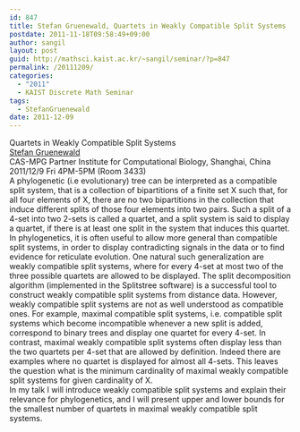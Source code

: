 ```yaml
---
id: 847
title: Stefan Gruenewald, Quartets in Weakly Compatible Split Systems
postdate: 2011-11-18T09:58:49+09:00
author: sangil
layout: post
guid: http://mathsci.kaist.ac.kr/~sangil/seminar/?p=847
permalink: /20111209/
categories:
  - "2011"
  - KAIST Discrete Math Seminar
tags:
  - StefanGruenewald
date: 2011-12-09
---
```

<div class="talk">
  Quartets in Weakly Compatible Split Systems
</div>

<div class="speaker">
  <a href="http://www.picb.ac.cn/daoshi5ch.htm">Stefan Gruenewald</a><br /> CAS-MPG Partner Institute for Computational Biology, Shanghai, China
</div>

<div class="date">
  2011/12/9 Fri 4PM-5PM (Room 3433)
</div>

<div class="abstract">
  A phylogenetic (i.e evolutionary) tree can be interpreted as a compatible split system, that is a collection of bipartitions of a finite set X such that, for all four elements of X, there are no two bipartitions in the collection that induce different splits of those four elements into two pairs. Such a split of a 4-set into two 2-sets is called a quartet, and a split system is said to display a quartet, if there is at least one split in the system that induces this quartet. In phylogenetics, it is often useful to allow more general than compatible split systems, in order to display contradicting signals in the data or to find evidence for reticulate evolution. One natural such generalization are weakly compatible split systems, where for every 4-set at most two of the three possible quartets are allowed to be displayed. The split decomposition algorithm (implemented in the Splitstree software) is a successful tool to construct weakly compatible split systems from distance data. However, weakly compatible split systems are not as well understood as compatible ones. For example, maximal compatible split systems, i.e. compatible split systems which become incompatible whenever a new split is added, correspond to binary trees and display one quartet for every 4-set. In contrast, maximal weakly compatible split systems often display less than the two quartets per 4-set that are allowed by definition. Indeed there are examples where no quartet is displayed for almost all 4-sets. This leaves the question what is the minimum cardinality of maximal weakly compatible split systems for given cardinality of X.<br /> In my talk I will introduce weakly compatible split systems and explain their relevance for phylogenetics, and I will present upper and lower bounds for the smallest number of quartets in maximal weakly compatible split systems.
</div>